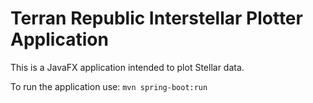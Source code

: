 # Terran Republic Interstellar Plotter Application

This is a JavaFX application intended to plot Stellar data.

To run the application use:
`mvn spring-boot:run`


